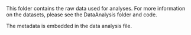 
This folder contains the raw data used for analyses. For more information on the datasets, please see the DataAnalysis folder and code. 

The metadata is embedded in the data analysis file.

